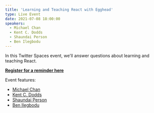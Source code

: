 ```yaml
---
title: 'Learning and Teaching React with Egghead'
type: Live Event
date: 2021-07-08 18:00:00
speakers:
  - Michael Chan
  - Kent C. Dodds
  - Shaundai Person
  - Ben Ilegbodu
---
```


In this Twitter Spaces event, we'll answer questions about learning and teaching React.

**[Register for a reminder here](https://mobile.twitter.com/i/spaces/1mrGmwwnnEvxy)**

Event features:

- [Michael Chan](https://mobile.twitter.com/chantastic)
- [Kent C. Dodds](https://mobile.twitter.com/kentcdodds)
- [Shaundai Person](https://mobile.twitter.com/shaundai)
- [Ben Ilegbodu](https://mobile.twitter.com/benmvp)
